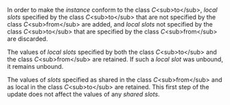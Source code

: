  

In order to make the *instance* conform to the class *C*\<sub\>to\</sub\>, *local slots* specified by the class *C*\<sub\>to\</sub\> that are not specified by the class *C*\<sub\>from\</sub\> are added, and *local slots* not specified by the class *C*\<sub\>to\</sub\> that are specified by the class *C*\<sub\>from\</sub\> are discarded. 

The values of *local slots* specified by both the class *C*\<sub\>to\</sub\> and the class *C*\<sub\>from\</sub\> are retained. If such a *local slot* was unbound, it remains unbound. 

The values of *slots* specified as shared in the class *C*\<sub\>from\</sub\> and as local in the class *C*\<sub\>to\</sub\> are retained. This first step of the update does not affect the values of any *shared slots*. 

